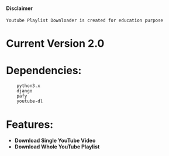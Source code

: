 #### Disclaimer
    Youtube Playlist Downloader is created for education purpose
# **Current Version 2.0**
# **Dependencies:**
		python3.x
		django
		pafy
		youtube-dl
# **Features:**
- **Download Single YouTube Video**
- **Download Whole YouTube Playlist**

